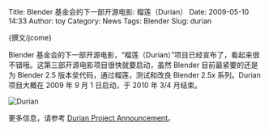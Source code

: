 Title: Blender 基金会的下一部开源电影: 榴莲（Durian）
Date: 2009-05-10 14:33
Author: toy
Category: News
Tags: Blender
Slug: durian

{撰文/jcome}

Blender
基金会的下一部开源电影，“榴莲（Durian）”项目已经宣布了，看起来很不错哦。这第三部开源电影项目很快就要启动，虽然
Blender 目前最紧要的还是为 Blender 2.5 版本垒代码，通过榴莲，测试和改良
Blender 2.5x 系列。Durian 项目大概在 2009 年 9 月 1 日启动，于 2010 年
3/4 月结束。

![Durian](http://i.linuxtoy.org/images/2009/05/concept-girl-black.jpg)

更多信息，请参考 [Durian Project
Announcement](http://durian.blender.org/)。
